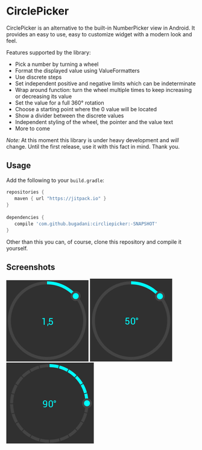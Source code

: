 CirclePicker
===========

CirclePicker is an alternative to the built-in NumberPicker view in Android. It provides an easy to
use, easy to customize widget with a modern look and feel.

Features supported by the library:
 * Pick a number by turning a wheel
 * Format the displayed value using ValueFormatters
 * Use discrete steps
 * Set independent positive and negative limits which can be indeterminate
 * Wrap around function: turn the wheel multiple times to keep increasing or decreasing its value
 * Set the value for a full 360° rotation
 * Choose a starting point where the 0 value will be located
 * Show a divider between the discrete values
 * Independent styling of the wheel, the pointer and the value text
 * More to come

*Note:* At this moment this library is under heavy development and _will_ change. Until the first
release, use it with this fact in mind. Thank you.

Usage
-----------

Add the following to your `build.gradle`:

 ```gradle
repositories {
	maven { url "https://jitpack.io" }
}

dependencies {
	compile 'com.github.bugadani:circliepicker:-SNAPSHOT'
}
```

Other than this you can, of course, clone this repository and compile it yourself.

Screenshots
-----------

![screenshot](screenshots/fractions.png)
![screenshot](screenshots/formatters.png)
![screenshot](screenshots/dividers.png)
